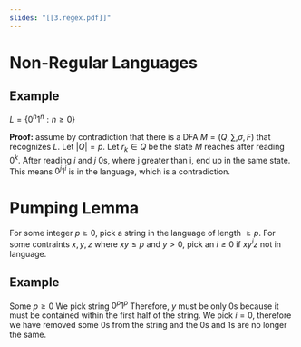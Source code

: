 ```yaml
---
slides: "[[3.regex.pdf]]"
---
```

# Non-Regular Languages
## Example
$L = \{0^n1^n : n \geq 0\}$

**Proof:** assume by contradiction that there is a DFA $M=(Q,\sum,\sigma,F)$ that recognizes $L$. Let $|Q| = p$.
	Let $r_k \in Q$ be the state $M$ reaches after reading $0^k$.
	After reading $i$ and $j$ 0s, where j greater than i, end up in the same state.
	This means $0^j1^i$ is in the language, which is a contradiction.

# Pumping Lemma
For some integer $p \geq 0$,
pick a string in the language of length $\geq p$.
For some contraints $x,y,z$ where $xy \leq p$ and $y > 0$,
pick an $i \geq 0$ if $xy^iz$ not in language.

## Example
Some $p \geq 0$
We pick string $0^p1^p$
Therefore, $y$ must be only 0s because it must be contained within the first half of the string.
We pick $i=0$, therefore we have removed some 0s from the string and the 0s and 1s are no longer the same.